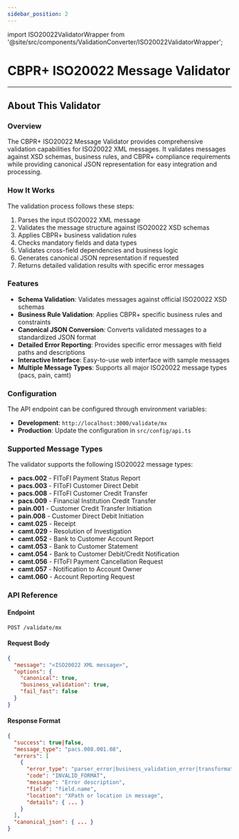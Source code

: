 ```yaml
---
sidebar_position: 2
---
```


import ISO20022ValidatorWrapper from '@site/src/components/ValidationConverter/ISO20022ValidatorWrapper';

# CBPR+ ISO20022 Message Validator

<ISO20022ValidatorWrapper />

---

## About This Validator

### Overview

The CBPR+ ISO20022 Message Validator provides comprehensive validation capabilities for ISO20022 XML messages. It validates messages against XSD schemas, business rules, and CBPR+ compliance requirements while providing canonical JSON representation for easy integration and processing.

### How It Works

The validation process follows these steps:

1. Parses the input ISO20022 XML message
2. Validates the message structure against ISO20022 XSD schemas
3. Applies CBPR+ business validation rules
4. Checks mandatory fields and data types
5. Validates cross-field dependencies and business logic
6. Generates canonical JSON representation if requested
7. Returns detailed validation results with specific error messages

### Features

- **Schema Validation**: Validates messages against official ISO20022 XSD schemas
- **Business Rule Validation**: Applies CBPR+ specific business rules and constraints
- **Canonical JSON Conversion**: Converts validated messages to a standardized JSON format
- **Detailed Error Reporting**: Provides specific error messages with field paths and descriptions
- **Interactive Interface**: Easy-to-use web interface with sample messages
- **Multiple Message Types**: Supports all major ISO20022 message types (pacs, pain, camt)

### Configuration

The API endpoint can be configured through environment variables:
- **Development**: `http://localhost:3000/validate/mx`
- **Production**: Update the configuration in `src/config/api.ts`

### Supported Message Types

The validator supports the following ISO20022 message types:
- **pacs.002** - FIToFI Payment Status Report
- **pacs.003** - FIToFI Customer Direct Debit
- **pacs.008** - FIToFI Customer Credit Transfer
- **pacs.009** - Financial Institution Credit Transfer
- **pain.001** - Customer Credit Transfer Initiation
- **pain.008** - Customer Direct Debit Initiation
- **camt.025** - Receipt
- **camt.029** - Resolution of Investigation
- **camt.052** - Bank to Customer Account Report
- **camt.053** - Bank to Customer Statement
- **camt.054** - Bank to Customer Debit/Credit Notification
- **camt.056** - FIToFI Payment Cancellation Request
- **camt.057** - Notification to Account Owner
- **camt.060** - Account Reporting Request

### API Reference

#### Endpoint
```
POST /validate/mx
```

#### Request Body
```json
{
  "message": "<ISO20022 XML message>",
  "options": {
    "canonical": true,
    "business_validation": true,
    "fail_fast": false
  }
}
```

#### Response Format
```json
{
  "success": true|false,
  "message_type": "pacs.008.001.08",
  "errors": [
    {
      "error_type": "parser_error|business_validation_error|transformation_error",
      "code": "INVALID_FORMAT",
      "message": "Error description",
      "field": "field.name",
      "location": "XPath or location in message",
      "details": { ... }
    }
  ],
  "canonical_json": { ... }
}
```